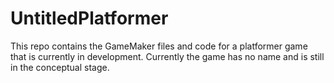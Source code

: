 # UntitledPlatformer
This repo contains the GameMaker files and code for a platformer game that is currently in development.
Currently the game has no name and is still in the conceptual stage.

